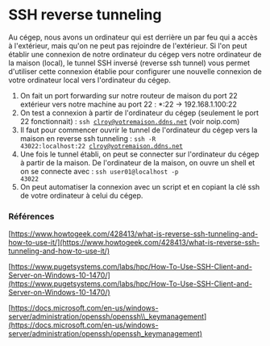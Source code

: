 # SSH reverse tunneling  

Au cégep, nous avons un ordinateur qui est derrière un par feu qui a accès à l'extérieur, mais qu'on ne peut pas rejoindre de l'extérieur. Si l'on peut établir une connexion de notre ordinateur du cégep vers notre ordinateur de la maison (local), le tunnel SSH inversé (reverse ssh tunnel) vous permet d'utiliser cette connexion établie pour configurer une nouvelle connexion de votre ordinateur local vers l'ordinateur du cégep.

1. On fait un port forwarding sur notre routeur de maison du port 22 extérieur vers notre machine au port 22 : \*:22 -> 192.168.1.100:22  
2. On test a connexion à partir de l'ordinateur du cégep (seulement le port 22 fonctionnait) : <code>ssh clroy@votremaison.ddns.net</code> (voir noip.com)  
3. Il faut pour commencer ouvrir le tunnel de l'ordinateur du cégep vers la maison en reverse ssh tunneling : <code>ssh -R 43022:localhost:22 clroy@votremaison.ddns.net</code>  
4. Une fois le tunnel établi, on peut se connecter sur l'ordinateur du cégep à partir de la maison. De l'ordinateur de la maison, on ouvre un shell et on se connecte avec : <code>ssh user01@localhost -p 43022</code>  
5. On peut automatiser la connexion avec un script et en copiant la clé ssh de votre ordinateur à celui du cégep.  

### Références

[https://www.howtogeek.com/428413/what-is-reverse-ssh-tunneling-and-how-to-use-it/](https://www.howtogeek.com/428413/what-is-reverse-ssh-tunneling-and-how-to-use-it/)  

[https://www.pugetsystems.com/labs/hpc/How-To-Use-SSH-Client-and-Server-on-Windows-10-1470/](https://www.pugetsystems.com/labs/hpc/How-To-Use-SSH-Client-and-Server-on-Windows-10-1470/)  

[https://docs.microsoft.com/en-us/windows-server/administration/openssh/openssh\\_keymanagement](https://docs.microsoft.com/en-us/windows-server/administration/openssh/openssh_keymanagement)